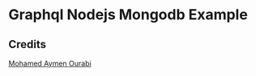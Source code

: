 # Graphql Nodejs Mongodb Example

## Credits

<a href="https://bit.ly/2PRf3L3">Mohamed Aymen Ourabi</a>
